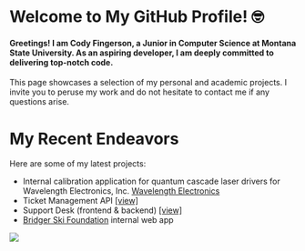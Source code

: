 # Welcome to My GitHub Profile! 🤓

#### Greetings! I am Cody Fingerson, a Junior in Computer Science at Montana State University. As an aspiring developer, I am deeply committed to delivering top-notch code.

This page showcases a selection of my personal and academic projects. I invite you to peruse my work and do not hesitate to contact me if any questions arise.

# My Recent Endeavors

Here are some of my latest projects:
 - Internal calibration application for quantum cascade laser drivers for Wavelength Electronics, Inc. [Wavelength Electronics](https://www.teamwavelength.com/product/qcl1000-laboratory-series-1000-ma-qcl-driver-instrument)
 - Ticket Management API [[view]](https://github.com/codyafingerson/ticket-api)
 - Support Desk (frontend & backend) [[view]](https://github.com/codyafingerson/support-desk)
 - [Bridger Ski Foundation](https://www.bridgerskifoundation.org/) internal web app

![](https://github-readme-stats.vercel.app/api/top-langs/?username=codyafingerson)
